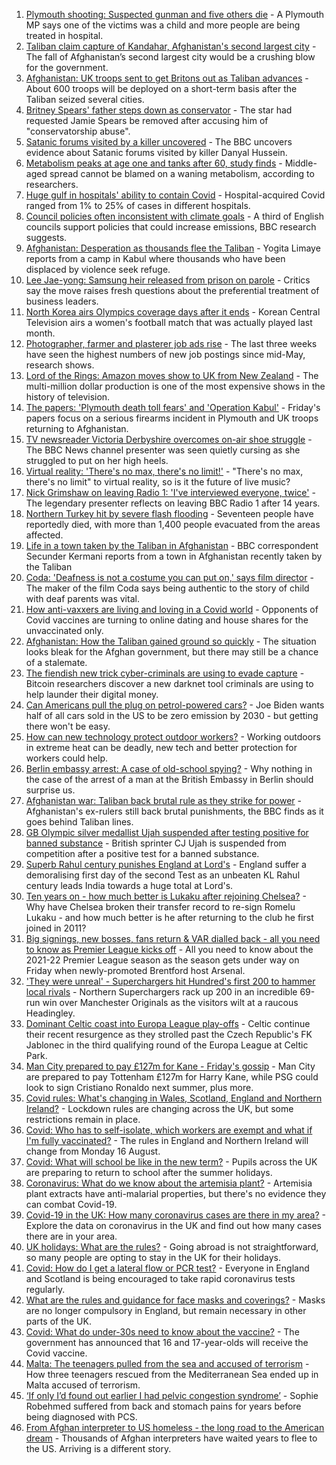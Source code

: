 1. [Plymouth shooting: Suspected gunman and five others die](https://www.bbc.co.uk/news/uk-england-devon-58195419) - A Plymouth MP says one of the victims was a child and more people are being treated in hospital.
2. [Taliban claim capture of Kandahar, Afghanistan's second largest city](https://www.bbc.co.uk/news/world-asia-58191638) - The fall of Afghanistan’s second largest city would be a crushing blow for the government.
3. [Afghanistan: UK troops sent to get Britons out as Taliban advances](https://www.bbc.co.uk/news/uk-58195286) - About 600 troops will be deployed on a short-term basis after the Taliban seized several cities.
4. [Britney Spears' father steps down as conservator](https://www.bbc.co.uk/news/world-us-canada-58191439) - The star had requested Jamie Spears be removed after accusing him of "conservatorship abuse".
5. [Satanic forums visited by a killer uncovered](https://www.bbc.co.uk/news/uk-58191473) - The BBC uncovers evidence about Satanic forums visited by killer Danyal Hussein.
6. [Metabolism peaks at age one and tanks after 60, study finds](https://www.bbc.co.uk/news/health-58186710) - Middle-aged spread cannot be blamed on a waning metabolism, according to researchers.
7. [Huge gulf in hospitals' ability to contain Covid](https://www.bbc.co.uk/news/health-58186709) - Hospital-acquired Covid ranged from 1% to 25% of cases in different hospitals.
8. [Council policies often inconsistent with climate goals](https://www.bbc.co.uk/news/science-environment-58102578) - A third of English councils support policies that could increase emissions, BBC research suggests.
9. [Afghanistan: Desperation as thousands flee the Taliban](https://www.bbc.co.uk/news/world-asia-58191043) - Yogita Limaye reports from a camp in Kabul where thousands who have been displaced by violence seek refuge.
10. [Lee Jae-yong: Samsung heir released from prison on parole](https://www.bbc.co.uk/news/world-asia-58196575) - Critics say the move raises fresh questions about the preferential treatment of business leaders.
11. [North Korea airs Olympics coverage days after it ends](https://www.bbc.co.uk/news/world-asia-58196464) - Korean Central Television airs a women's football match that was actually played last month.
12. [Photographer, farmer and plasterer job ads rise](https://www.bbc.co.uk/news/business-58180312) - The last three weeks have seen the highest numbers of new job postings since mid-May, research shows.
13. [Lord of the Rings: Amazon moves show to UK from New Zealand](https://www.bbc.co.uk/news/business-58196473) - The multi-million dollar production is one of the most expensive shows in the history of television.
14. [The papers: 'Plymouth death toll fears' and 'Operation Kabul'](https://www.bbc.co.uk/news/blogs-the-papers-58195638) - Friday's papers focus on a serious firearms incident in Plymouth and UK troops returning to Afghanistan.
15. [TV newsreader Victoria Derbyshire overcomes on-air shoe struggle](https://www.bbc.co.uk/news/uk-58194764) - The BBC News channel presenter was seen quietly cursing as she struggled to put on her high heels.
16. [Virtual reality: 'There's no max, there's no limit!'](https://www.bbc.co.uk/news/entertainment-arts-58177685) - "There's no max, there's no limit" to virtual reality, so is it the future of live music?
17. [Nick Grimshaw on leaving Radio 1: 'I've interviewed everyone, twice'](https://www.bbc.co.uk/news/newsbeat-58188400) - The legendary presenter reflects on leaving BBC Radio 1 after 14 years.
18. [Northern Turkey hit by severe flash flooding](https://www.bbc.co.uk/news/world-58194460) - Seventeen people have reportedly died, with more than 1,400 people evacuated from the areas affected.
19. [Life in a town taken by the Taliban in Afghanistan](https://www.bbc.co.uk/news/world-asia-58194378) - BBC correspondent Secunder Kermani reports from a town in Afghanistan recently taken by the Taliban
20. [Coda: 'Deafness is not a costume you can put on,' says film director](https://www.bbc.co.uk/news/entertainment-arts-58058653) - The maker of the film Coda says being authentic to the story of child with deaf parents was vital.
21. [How anti-vaxxers are living and loving in a Covid world](https://www.bbc.co.uk/news/blogs-trending-58146525) - Opponents of Covid vaccines are turning to online dating and house shares for the unvaccinated only.
22. [Afghanistan: How the Taliban gained ground so quickly](https://www.bbc.co.uk/news/world-asia-58187410) - The situation looks bleak for the Afghan government, but there may still be a chance of a stalemate.
23. [The fiendish new trick cyber-criminals are using to evade capture](https://www.bbc.co.uk/news/technology-58176113) - Bitcoin researchers discover a new darknet tool criminals are using to help launder their digital money.
24. [Can Americans pull the plug on petrol-powered cars?](https://www.bbc.co.uk/news/business-58123729) - Joe Biden wants half of all cars sold in the US to be zero emission by 2030 - but getting there won't be easy.
25. [How can new technology protect outdoor workers?](https://www.bbc.co.uk/news/business-58049625) - Working outdoors in extreme heat can be deadly, new tech and better protection for workers could help.
26. [Berlin embassy arrest: A case of old-school spying?](https://www.bbc.co.uk/news/uk-58185957) - Why nothing in the case of the arrest of a man at the British Embassy in Berlin should surprise us.
27. [Afghanistan war: Taliban back brutal rule as they strike for power](https://www.bbc.co.uk/news/world-asia-58156772) - Afghanistan's ex-rulers still back brutal punishments, the BBC finds as it goes behind Taliban lines.
28. [GB Olympic silver medallist Ujah suspended after testing positive for banned substance](https://www.bbc.co.uk/sport/athletics/58193101) - British sprinter CJ Ujah is suspended from competition after a positive test for a banned substance.
29. [Superb Rahul century punishes England at Lord's](https://www.bbc.co.uk/sport/cricket/58194600) - England suffer a demoralising first day of the second Test as an unbeaten KL Rahul century leads India towards a huge total at Lord's.
30. [Ten years on - how much better is Lukaku after rejoining Chelsea?](https://www.bbc.co.uk/sport/football/58098649) - Why have Chelsea broken their transfer record to re-sign Romelu Lukaku - and how much better is he after returning to the club he first joined in 2011?
31. [Big signings, new bosses, fans return & VAR dialled back - all you need to know as Premier League kicks off](https://www.bbc.co.uk/sport/football/58070420) - All you need to know about the 2021-22 Premier League season as the season gets under way on Friday when newly-promoted Brentford host Arsenal.
32. ['They were unreal' - Superchargers hit Hundred's first 200 to hammer local rivals](https://www.bbc.co.uk/sport/cricket/58195386) - Northern Superchargers rack up 200 in an incredible 69-run win over Manchester Originals as the visitors wilt at a raucous Headingley.
33. [Dominant Celtic coast into Europa League play-offs](https://www.bbc.co.uk/sport/football/58138071) - Celtic continue their recent resurgence as they strolled past the Czech Republic's FK Jablonec in the third qualifying round of the Europa League at Celtic Park.
34. [Man City prepared to pay £127m for Kane - Friday's gossip](https://www.bbc.co.uk/sport/58190754) - Man City are prepared to pay Tottenham £127m for Harry Kane, while PSG could look to sign Cristiano Ronaldo next summer, plus more.
35. [Covid rules: What's changing in Wales, Scotland, England and Northern Ireland?](https://www.bbc.co.uk/news/explainers-52530518) - Lockdown rules are changing across the UK, but some restrictions remain in place.
36. [Covid: Who has to self-isolate, which workers are exempt and what if I'm fully vaccinated?](https://www.bbc.co.uk/news/explainers-54239922) - The rules in England and Northern Ireland will change from Monday 16 August.
37. [Covid: What will school be like in the new term?](https://www.bbc.co.uk/news/education-51643556) - Pupils across the UK are preparing to return to school after the summer holidays.
38. [Coronavirus: What do we know about the artemisia plant?](https://www.bbc.co.uk/news/world-africa-53484298) - Artemisia plant extracts have anti-malarial properties, but there's no evidence they can combat Covid-19.
39. [Covid-19 in the UK: How many coronavirus cases are there in my area?](https://www.bbc.co.uk/news/uk-51768274) - Explore the data on coronavirus in the UK and find out how many cases there are in your area.
40. [UK holidays: What are the rules?](https://www.bbc.co.uk/news/explainers-52646738) - Going abroad is not straightforward, so many people are opting to stay in the UK for their holidays.
41. [Covid: How do I get a lateral flow or PCR test?](https://www.bbc.co.uk/news/health-51943612) - Everyone in England and Scotland is being encouraged to take rapid coronavirus tests regularly.
42. [What are the rules and guidance for face masks and coverings?](https://www.bbc.co.uk/news/health-51205344) - Masks are no longer compulsory in England, but remain necessary in other parts of the UK.
43. [Covid: What do under-30s need to know about the vaccine?](https://www.bbc.co.uk/news/health-57273875) - The government has announced that 16 and 17-year-olds will receive the Covid vaccine.
44. [Malta: The teenagers pulled from the sea and accused of terrorism](https://www.bbc.co.uk/news/world-57988934) - How three teenagers rescued from the Mediterranean Sea ended up in Malta accused of terrorism.
45. [‘If only I’d found out earlier I had pelvic congestion syndrome’](https://www.bbc.co.uk/news/stories-58030699) - Sophie Robehmed suffered from back and stomach pains for years before being diagnosed with PCS.
46. [From Afghan interpreter to US homeless - the long road to the American dream](https://www.bbc.co.uk/news/world-us-canada-58020494) - Thousands of Afghan interpreters have waited years to flee to the US. Arriving is a different story.
